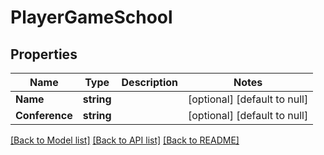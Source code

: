 # PlayerGameSchool

## Properties
Name | Type | Description | Notes
------------ | ------------- | ------------- | -------------
**Name** | **string** |  | [optional] [default to null]
**Conference** | **string** |  | [optional] [default to null]

[[Back to Model list]](../README.md#documentation-for-models) [[Back to API list]](../README.md#documentation-for-api-endpoints) [[Back to README]](../README.md)


